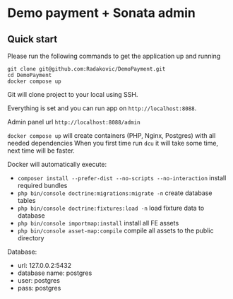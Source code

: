# Demo payment + Sonata admin


## Quick start

Please run the following commands to get the application up and running

```shell
git clone git@github.com:Radakovic/DemoPayment.git
cd DemoPayment
docker compose up
```
Git will clone project to your local using SSH.

Everything is set and you can run app on `http://localhost:8088`.

Admin panel url `http://localhost:8088/admin`

`docker compose up` will create containers (PHP, Nginx, Postgres) with all needed dependencies 
When you first time run `dcu` it will take some time, next time will be faster.

Docker will automatically execute:
- `composer install --prefer-dist --no-scripts --no-interaction` install required bundles
- `php bin/console doctrine:migrations:migrate -n` create database tables
- `php bin/console doctrine:fixtures:load -n` load fixture data to database
- `php bin/console importmap:install` install all FE assets
- `php bin/console asset-map:compile` compile all assets to the public directory



Database:
- url: 127.0.0.2:5432
- database name: postgres
- user: postgres
- pass: postgres
